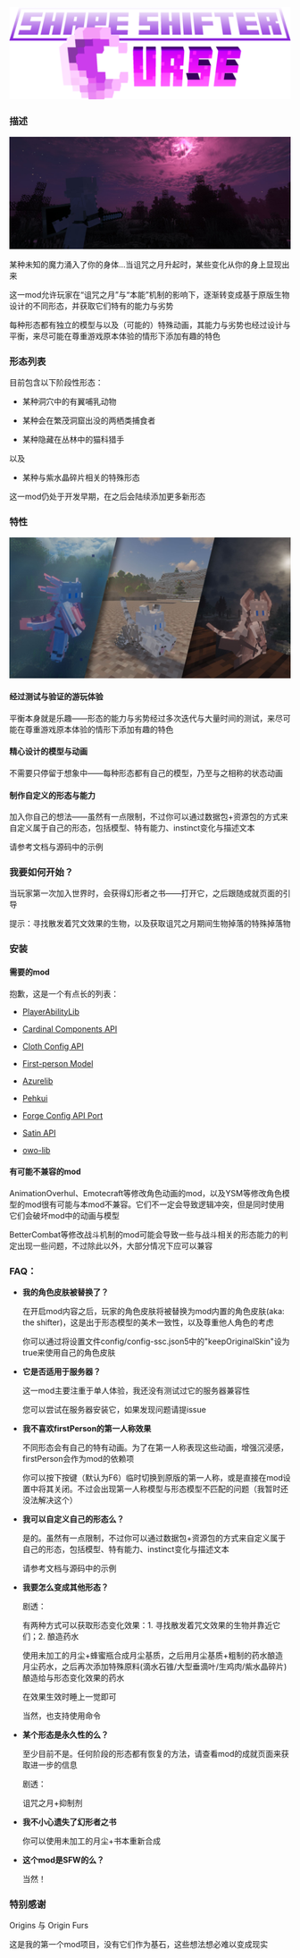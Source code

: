 
![](../img/Banner.png)

### 描述

![](../img/img2.jpg)

某种未知的魔力涌入了你的身体…当诅咒之月升起时，某些变化从你的身上显现出来

这一mod允许玩家在“诅咒之月”与“本能”机制的影响下，逐渐转变成基于原版生物设计的不同形态，并获取它们特有的能力与劣势

每种形态都有独立的模型与以及（可能的）特殊动画，其能力与劣势也经过设计与平衡，来尽可能在尊重游戏原本体验的情形下添加有趣的特色

### 形态列表

目前包含以下阶段性形态：

- 某种洞穴中的有翼哺乳动物

- 某种会在繁茂洞窟出没的两栖类捕食者

- 某种隐藏在丛林中的猫科猎手

以及

- 某种与紫水晶碎片相关的特殊形态

这一mod仍处于开发早期，在之后会陆续添加更多新形态

### 特性

![](../img/img1.jpg)

#### 经过测试与验证的游玩体验

平衡本身就是乐趣——形态的能力与劣势经过多次迭代与大量时间的测试，来尽可能在尊重游戏原本体验的情形下添加有趣的特色

#### 精心设计的模型与动画

不需要只停留于想象中——每种形态都有自己的模型，乃至与之相称的状态动画

#### 制作自定义的形态与能力

加入你自己的想法——虽然有一点限制，不过你可以通过数据包+资源包的方式来自定义属于自己的形态，包括模型、特有能力、instinct变化与描述文本

请参考文档与源码中的示例

### 我要如何开始？

当玩家第一次加入世界时，会获得幻形者之书——打开它，之后跟随成就页面的引导

提示：寻找散发着咒文效果的生物，以及获取诅咒之月期间生物掉落的特殊掉落物

### 安装

#### 需要的mod

抱歉，这是一个有点长的列表：

-   [PlayerAbilityLib](https://www.curseforge.com/minecraft/mc-mods/pal)

-   [Cardinal Components API](https://www.curseforge.com/minecraft/mc-mods/cardinal-components-api)

-   [Cloth Config API](https://www.curseforge.com/minecraft/mc-mods/cloth-config)

-   [First-person Model](https://www.curseforge.com/minecraft/mc-mods/first-person-model)

-   [Azurelib](https://www.curseforge.com/minecraft/mc-mods/azurelib)

-   [Pehkui](https://www.curseforge.com/minecraft/mc-mods/pehkui)

-   [Forge Config API Port](https://www.curseforge.com/minecraft/mc-mods/forge-config-api-port-fabric)

-   [Satin API](https://www.curseforge.com/minecraft/mc-mods/satin-api)

-   [owo-lib](https://www.curseforge.com/minecraft/mc-mods/owo-lib)


#### 有可能不兼容的mod

AnimationOverhul、Emotecraft等修改角色动画的mod，以及YSM等修改角色模型的mod很有可能与本mod不兼容。它们不一定会导致逻辑冲突，但是同时使用它们会破坏mod中的动画与模型

BetterCombat等修改战斗机制的mod可能会导致一些与战斗相关的形态能力的判定出现一些问题，不过除此以外，大部分情况下应可以兼容

### FAQ：

- **我的角色皮肤被替换了？**

   在开启mod内容之后，玩家的角色皮肤将被替换为mod内置的角色皮肤(aka: the shifter)，这是出于形态模型的美术一致性，以及尊重他人角色的考虑

   你可以通过将设置文件config/config-ssc.json5中的"keepOriginalSkin"设为true来使用自己的角色皮肤

- **它是否适用于服务器？**

   这一mod主要注重于单人体验，我还没有测试过它的服务器兼容性

   您可以尝试在服务器安装它，如果发现问题请提issue

- **我不喜欢firstPerson的第一人称效果**

   不同形态会有自己的特有动画。为了在第一人称表现这些动画，增强沉浸感，firstPerson会作为mod的依赖项

   你可以按下按键（默认为F6）临时切换到原版的第一人称，或是直接在mod设置中将其关闭。不过会出现第一人称模型与形态模型不匹配的问题（我暂时还没法解决这个）

- **我可以自定义自己的形态么？**

   是的。虽然有一点限制，不过你可以通过数据包+资源包的方式来自定义属于自己的形态，包括模型、特有能力、instinct变化与描述文本

   请参考文档与源码中的示例

- **我要怎么变成其他形态？**

   剧透：

   有两种方式可以获取形态变化效果：1. 寻找散发着咒文效果的生物并靠近它们；2. 酿造药水

   使用未加工的月尘+蜂蜜瓶合成月尘基质，之后用月尘基质+粗制的药水酿造月尘药水，之后再次添加特殊原料(滴水石锥/大型垂滴叶/生鸡肉/紫水晶碎片)酿造给与形态变化效果的药水

   在效果生效时睡上一觉即可

   当然，也支持使用命令

- **某个形态是永久性的么？**

   至少目前不是。任何阶段的形态都有恢复的方法，请查看mod的成就页面来获取进一步的信息

   剧透：

   诅咒之月+抑制剂

- **我不小心遗失了幻形者之书**

   你可以使用未加工的月尘+书本重新合成

- **这个mod是SFW的么？**

   当然！

### 特别感谢

Origins 与 Origin Furs

这是我的第一个mod项目，没有它们作为基石，这些想法想必难以变成现实